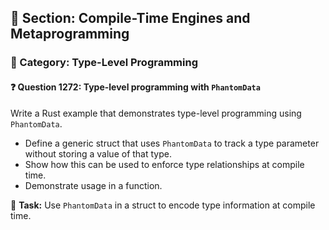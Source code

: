 ## 📘 Section: Compile-Time Engines and Metaprogramming
### 🔹 Category: Type-Level Programming
#### ❓ Question 1272: Type-level programming with `PhantomData`

Write a Rust example that demonstrates type-level programming using `PhantomData`.

- Define a generic struct that uses `PhantomData` to track a type parameter without storing a value of that type.
- Show how this can be used to enforce type relationships at compile time.
- Demonstrate usage in a function.

🔧 **Task:** Use `PhantomData` in a struct to encode type information at compile time.
